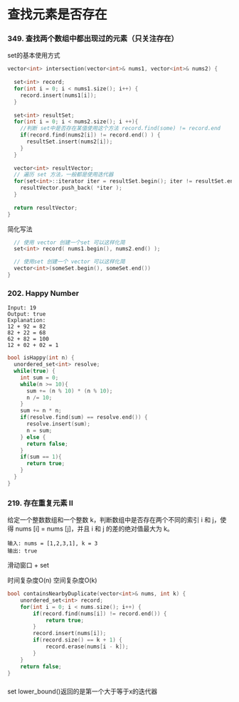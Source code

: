# 查找元素是否存在

### 349. 查找两个数组中都出现过的元素（只关注存在）

set的基本使用方式

```cpp
vector<int> intersection(vector<int>& nums1, vector<int>& nums2) {
    
  set<int> record;
  for(int i = 0; i < nums1.size(); i++) {
    record.insert(nums1[i]);
  }
  
  set<int> resultSet;
  for(int i = 0; i < nums2.size(); i ++){
    //判断 set中是否存在某值使用这个方法 record.find(some) != record.end
    if(record.find(nums2[i]) != record.end() ) {   
      resultSet.insert(nums2[i]);
    }
  }
  
  vector<int> resultVector;
  // 遍历 set 方法，一般都是使用迭代器
  for(set<int>::iterator iter = resultSet.begin(); iter != resultSet.end(); iter ++){
    resultVector.push_back( *iter );
  }
  
  return resultVector;
}
```

简化写法
```cpp
  // 使用 vector 创建一个set 可以这样化简
  set<int> record( nums1.begin(), nums2.end() );

  // 使用set 创建一个 vector 可以这样化简
  vector<int>(someSet.begin(), someSet.end())
}
```


### 202. Happy Number
```
Input: 19
Output: true
Explanation: 
12 + 92 = 82
82 + 22 = 68
62 + 82 = 100
12 + 02 + 02 = 1
```

```cpp
bool isHappy(int n) {
  unordered_set<int> resolve;
  while(true) {
    int sum = 0;
    while(n >= 10){
      sum += (n % 10) * (n % 10);
      n /= 10;
    }
    sum += n * n;
    if(resolve.find(sum) == resolve.end()) {
      resolve.insert(sum);
      n = sum;
    } else {
      return false;
    }
    if(sum == 1){
      return true;
    }
  }
}
```



### 219. 存在重复元素 II

给定一个整数数组和一个整数 k，判断数组中是否存在两个不同的索引 i 和 j，使得 nums [i] = nums [j]，并且 i 和 j 的差的绝对值最大为 k。
```
输入: nums = [1,2,3,1], k = 3
输出: true
```
滑动窗口 + set

时间复杂度O(n)
空间复杂度O(k)
```cpp
bool containsNearbyDuplicate(vector<int>& nums, int k) {
    unordered_set<int> record;
    for(int i = 0; i < nums.size(); i++) {
        if(record.find(nums[i]) != record.end()) {
            return true;
        }
        record.insert(nums[i]);
        if(record.size() == k + 1) {
            record.erase(nums[i - k]);
        }
    }
    return false;
}
```



### 

set lower_bound()返回的是第一个大于等于x的迭代器
